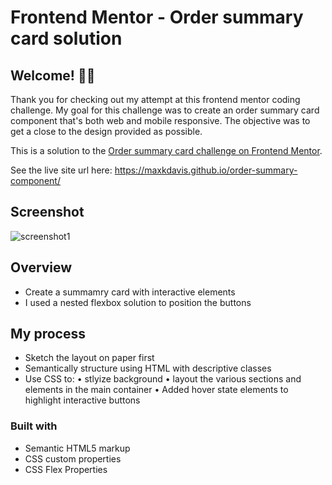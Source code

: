 # Frontend Mentor - Order summary card solution

## Welcome! 👋🏻

Thank you for checking out my attempt at this frontend mentor coding challenge. My goal for this challenge was to create an order summary card component that's both web and mobile responsive. The objective was to get a close to the design provided as possible.

This is a solution to the [Order summary card challenge on Frontend Mentor](https://www.frontendmentor.io/challenges/order-summary-component-QlPmajDUj).

See the live site url here: https://maxkdavis.github.io/order-summary-component/

## Screenshot

![screenshot1](https://user-images.githubusercontent.com/7098417/153451879-20935f11-1469-480a-96b9-4af5f1bb125f.png)

## Overview

-   Create a summamry card with interactive elements
-   I used a nested flexbox solution to position the buttons

## My process

-   Sketch the layout on paper first
-   Semantically structure using HTML with descriptive classes
-   Use CSS to:
    • stlyize background
    • layout the various sections and elements in the main container
    • Added hover state elements to highlight interactive buttons

### Built with

-   Semantic HTML5 markup
-   CSS custom properties
-   CSS Flex Properties
